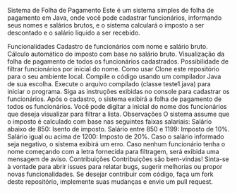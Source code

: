 Sistema de Folha de Pagamento
Este é um sistema simples de folha de pagamento em Java, onde você pode cadastrar funcionários, informando seus nomes e salários brutos, e o sistema calculará o imposto a ser descontado e o salário líquido a ser recebido.

Funcionalidades
Cadastro de funcionários com nome e salário bruto.
Cálculo automático do imposto com base no salário bruto.
Visualização da folha de pagamento de todos os funcionários cadastrados.
Possibilidade de filtrar funcionários por inicial do nome.
Como usar
Clone este repositório para o seu ambiente local.
Compile o código usando um compilador Java de sua escolha.
Execute o arquivo compilado (classe teste1.java) para iniciar o programa.
Siga as instruções exibidas no console para cadastrar os funcionários.
Após o cadastro, o sistema exibirá a folha de pagamento de todos os funcionários.
Você pode digitar a inicial do nome dos funcionários que deseja visualizar para filtrar a lista.
Observações
O sistema assume que o imposto é calculado com base nas seguintes faixas salariais:
Salário abaixo de 850: Isento de imposto.
Salário entre 850 e 1199: Imposto de 10%.
Salário igual ou acima de 1200: Imposto de 20%.
Caso o salário informado seja negativo, o sistema exibirá um erro.
Caso nenhum funcionário tenha o nome começando com a letra fornecida para filtragem, será exibida uma mensagem de aviso.
Contribuições
Contribuições são bem-vindas! Sinta-se à vontade para abrir issues para relatar bugs, sugerir melhorias ou propor novas funcionalidades. Se desejar contribuir com código, faça um fork deste repositório, implemente suas mudanças e envie um pull request.
